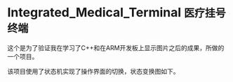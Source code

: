 # Integrated_Medical_Terminal <code>医疗挂号终端</code>
这个是为了验证我在学习了C++和在ARM开发板上显示图片之后的成果，所做的一个项目。

该项目使用了状态机实现了操作界面的切换，状态变换图如下。


